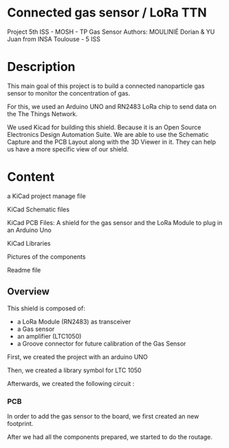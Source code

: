 # Connected gas sensor / LoRa TTN
Project 5th ISS - MOSH - TP Gas Sensor
Authors: MOULINIÉ Dorian & YU Juan from INSA Toulouse - 5 ISS

# Description

This main goal of this project is to build a connected nanoparticle gas sensor to monitor the concentration of gas.

For this, we used an Arduino UNO and RN2483 LoRa chip to send data on the The Things Network.

We used Kicad for building this shield. Because it is an Open Source Electronics Design Automation Suite. We are able to use  the Schematic Capture and the PCB Layout along with the 3D Viewer in it. They can help us have a more specific view of our shield.

# Content

a KiCad project manage file

KiCad Schematic files

KiCad PCB Files: A shield for the gas sensor and the LoRa Module to plug in an Arduino Uno

KiCad Libraries

Pictures of the components

Readme file


## Overview

This shield is composed of:

 - a LoRa Module (RN2483) as transceiver
 - a Gas sensor
 - an amplifier (LTC1050)
 - a Groove connector for future calibration of the Gas Sensor

First, we created the project with an arduino UNO

Then, we created a library symbol for LTC 1050

Afterwards, we created the following circuit : 

### PCB

In order to add the gas sensor to the board, we first created an new footprint. 

After we had all the components prepared, we started to do the routage.
